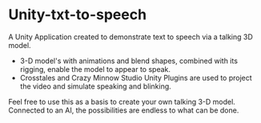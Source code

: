 # Unity-txt-to-speech

A Unity Application created to demonstrate text to speech via a talking 3D model.

- 3-D model's with animations and blend shapes, combined with its rigging, enable the model to appear to speak.
- Crosstales and Crazy Minnow Studio Unity Plugins are used to project the video and simulate speaking and blinking.

Feel free to use this as a basis to create your own talking 3-D model. Connected to an AI, the possibilities are endless to what can be done. 
